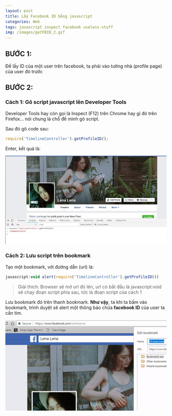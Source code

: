 ```yaml
---
layout: post
title: Lấy Facebook ID bằng javascript
categories: Web
tags: javascript inspect facebook useless-stuff
img: /images/getFBID_2.gif
---
```


## BƯỚC 1: 

Để lấy ID của một user trên facebook, ta phải vào tường nhà (profile page) của user đó trước

## BƯỚC 2:

### Cách 1: Gõ script javascript lên Developer Tools

Developer Tools hay còn gọi là Inspect (F12) trên Chrome hay gì đó trên Firefox... nói chung là chỗ để mình gõ script.

Sau đó gõ code sau:

```js
require('TimelineController').getProfileID();
```

Enter, kết quả là:

![img](/images/getFBID_1.jpg)

### Cách 2: Lưu script trên bookmark

Tạo một bookmark, với đường dẫn (url) là:

```js
javascript:void alert(require('TimelineController').getProfileID())
```

> Giải thích: Browser sẽ mở url đó lên, url có bắt đầu là javascript:void sẽ chạy đoạn script phía sau, tức là đoạn script của cách 1

Lưu bookmark đó trên thanh bookmark. **Như vậy**, ta khi ta bấm vào bookmark, trình duyệt sẽ alert một thông báo chứa **facebook ID** của user ta cần tìm.

![img](/images/getFBID_2.gif)